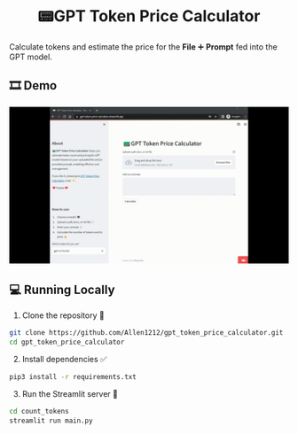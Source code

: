 <h1 align="center">
📟GPT Token Price Calculator
</h1>

Calculate tokens and estimate the price for the **File** ➕ **Prompt** fed into the GPT model.

## 🎞 Demo

![demo](demo/demo.gif)

## 💻 Running Locally

1. Clone the repository 📂

```bash
git clone https://github.com/Allen1212/gpt_token_price_calculator.git
cd gpt_token_price_calculator
```

2. Install dependencies ✅

```bash
pip3 install -r requirements.txt
```

3. Run the Streamlit server 🚀

```bash
cd count_tokens
streamlit run main.py
```